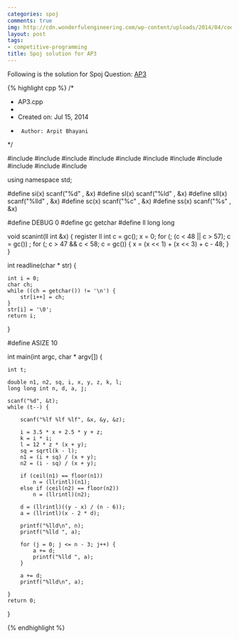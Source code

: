 ```yaml
---
categories: spoj
comments: true
img: http://cdn.wonderfulengineering.com/wp-content/uploads/2014/04/code-wallpaper-6.png
layout: post
tags:
- competitive-programming
title: Spoj solution for AP3
---
```


Following is the solution for Spoj Question: [AP3](http://www.spoj.com/problems/AP3/)

{% highlight cpp %}
/*
 * AP3.cpp
 *
 *  Created on: Jul 15, 2014
 *      Author: Arpit Bhayani
 */

#include <map>
#include <set>
#include <cstring>
#include <stack>
#include <vector>
#include<cmath>
#include <queue>
#include <list>
#include <cstdio>
#include <cstdlib>
#include <iostream>

using namespace std;

#define si(x) scanf("%d" , &x)
#define sl(x) scanf("%ld" , &x)
#define sll(x) scanf("%lld" , &x)
#define sc(x) scanf("%c" , &x)
#define ss(x) scanf("%s" , &x)

#define DEBUG 0
#define gc getchar
#define ll long long

void scanint(ll int &x) {
	register ll int c = gc();
	x = 0;
	for (; (c < 48 || c > 57); c = gc())
		;
	for (; c > 47 && c < 58; c = gc()) {
		x = (x << 1) + (x << 3) + c - 48;
	}
}

int readline(char * str) {

	int i = 0;
	char ch;
	while ((ch = getchar()) != '\n') {
		str[i++] = ch;
	}
	str[i] = '\0';
	return i;
}

#define ASIZE 10

int main(int argc, char * argv[]) {

	int t;

	double n1, n2, sq, i, x, y, z, k, l;
	long long int n, d, a, j;

	scanf("%d", &t);
	while (t--) {

		scanf("%lf %lf %lf", &x, &y, &z);

		i = 3.5 * x + 2.5 * y + z;
		k = i * i;
		l = 12 * z * (x + y);
		sq = sqrtl(k - l);
		n1 = (i + sq) / (x + y);
		n2 = (i - sq) / (x + y);

		if (ceil(n1) == floor(n1))
			n = (llrintl)(n1);
		else if (ceil(n2) == floor(n2))
			n = (llrintl)(n2);

		d = (llrintl)((y - x) / (n - 6));
		a = (llrintl)(x - 2 * d);

		printf("%lld\n", n);
		printf("%lld ", a);

		for (j = 0; j <= n - 3; j++) {
			a += d;
			printf("%lld ", a);
		}

		a += d;
		printf("%lld\n", a);

	}
	return 0;
}

{% endhighlight %}